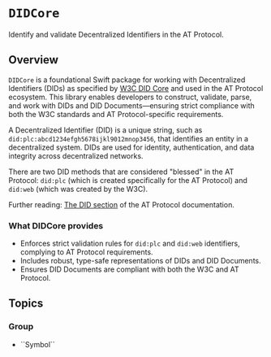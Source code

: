 # ``DIDCore``

Identify and validate Decentralized Identifiers in the AT Protocol.

## Overview

``DIDCore`` is a foundational Swift package for working with Decentralized Identifiers (DIDs) as specified by [W3C DID Core](https://www.w3.org/TR/did-core/) and used in the AT Protocol ecosystem. This library enables developers to construct, validate, parse, and work with DIDs and DID Documents—ensuring strict compliance with both the W3C standards and AT Protocol-specific requirements.

A Decentralized Identifier (DID) is a unique string, such as `did:plc:abcd1234efgh5678ijkl9012mnop3456`, that identifies an entity in a decentralized system. DIDs are used for identity, authentication, and data integrity across decentralized networks.

There are two DID methods that are considered "blessed" in the AT Protocol: `did:plc` (which is created specifically for the AT Protocol) and `did:web` (which was created by the W3C).

Further reading: [The DID section](https://atproto.com/specs/did) of the AT Protocol documentation.

### What DIDCore provides

- Enforces strict validation rules for `did:plc` and `did:web` identifiers, complying to AT Protocol requirements.
- Includes robust, type-safe representations of DIDs and DID Documents.
- Ensures DID Documents are compliant with both the W3C and AT Protocol.

## Topics

### <!--@START_MENU_TOKEN@-->Group<!--@END_MENU_TOKEN@-->

- <!--@START_MENU_TOKEN@-->``Symbol``<!--@END_MENU_TOKEN@-->
